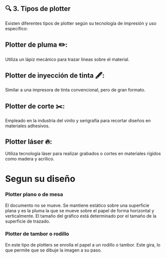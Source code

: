 ## 🔍 3. Tipos de plotter

Existen diferentes tipos de plotter según su tecnología de impresión y uso específico:

## Plotter de pluma ✏️: 

Utiliza un lápiz mecánico para trazar líneas sobre el material.

## Plotter de inyección de tinta 🖋️: 

Similar a una impresora de tinta convencional, pero de gran formato.

## Plotter de corte ✂️: 

Empleado en la industria del vinilo y serigrafía para recortar diseños en materiales adhesivos.

## Plotter láser 🔥: 

Utiliza tecnología láser para realizar grabados o cortes en materiales rígidos como madera y acrílico.

# Segun su diseño

### Plotter plano o de mesa

El documento no se mueve. Se mantiene estático sobre una superficie plana y es la pluma la que se mueve sobre el papel de forma horizontal y verticalmente. El tamaño del gráfico está determinado por el tamaño de la superficie de trazado.

### Plotter de tambor o rodillo

En este tipo de plotters se enrolla el papel a un rodillo o tambor. Este gira, lo que permite que se dibuje la imagen a su paso.
